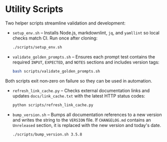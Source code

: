 # Utility Scripts

Two helper scripts streamline validation and development:

* `setup_env.sh` – Installs Node.js, markdownlint, `jq`, and `yamllint` so local
  checks match CI. Run once after cloning:

  ```bash
  ./scripts/setup_env.sh
  ```

* `validate_golden_prompts.sh` – Ensures each prompt test contains the required
  `INPUT`, `EXPECTED`, and `NOTES` sections and includes version tags:

  ```bash
  bash scripts/validate_golden_prompts.sh
  ```

Both scripts exit non‑zero on failure so they can be used in automation.

* `refresh_link_cache.py` – Checks external documentation links and updates `docs/link_cache.txt` with the latest HTTP status codes:

  ```bash
  python scripts/refresh_link_cache.py
  ```

* `bump_version.sh` – Bumps all documentation references to a new version and writes
  the string to the `VERSION` file. If `CHANGELOG.md` contains an `Unreleased`
  section, it is replaced with the new version and today's date.

  ```bash
  ./scripts/bump_version.sh 3.5.8
  ```
